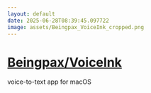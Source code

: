 ```yaml
---
layout: default
date: 2025-06-28T08:39:45.097722
image: assets/Beingpax_VoiceInk_cropped.png
---
```


# [Beingpax/VoiceInk](https://github.com/Beingpax/VoiceInk)

voice-to-text app for macOS
